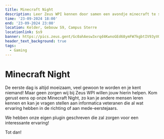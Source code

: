 ```yaml
---
title: Minecraft Night
description: Leer Zeus WPI kennen door samen een avondje minecraft te spelen.
time: '23-09-2024 18:00'
end: '23-09-2024 23:00'
location: Kelder, Gebouw S9, Campus Sterre
locationlink: $s9
banner: https://pics.zeus.gent/Gc0ahAesw3xrqd4KwnoGEd68ymFW7kgbtIV93yVO.png
header_text_background: true
tags:
  - Gaming
---
```


# Minecraft Night

De eerste dag is altijd moeizaam, veel gewoon te worden en je kent niemand! Maar geen zorgen wij bij Zeus WPI willen jouw hierin helpen. Kom gerust eens op onze Minecraft Night, zo kan je andere mensen leren kennen en kan je vragen stellen aan informatica veteranen die al wat ervaring hebben in de richting of aan mede-eerstejaars.

We hebben onze eigen plugin geschreven die zal zorgen voor een interessante ervaring!

Tot dan!


